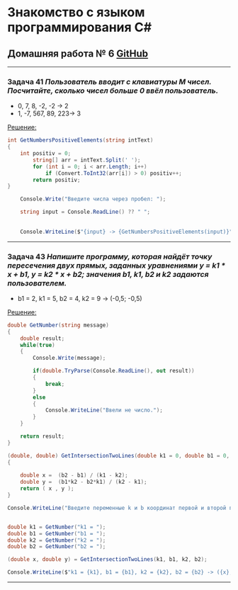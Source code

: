 # Знакомство с языком программирования С#
## Домашняя работа № 6 [GitHub](https://github.com/Kazitsyn/GB_familiarity_with_programming_languages/tree/main/Home_work_6)
***
### **Задача 41** *Пользователь вводит с клавиатуры M чисел. Посчитайте, сколько чисел больше 0 ввёл пользователь.*


* 0, 7, 8, -2, -2 -> 2
* 1, -7, 567, 89, 223-> 3


[Решение:](https://github.com/Kazitsyn/GB_familiarity_with_programming_languages/tree/main/Home_work_6/HW6Q1)
```c#
int GetNumbersPositiveElements(string intText)
{
    int positiv = 0;
        string[] arr = intText.Split(' ');
        for (int i = 0; i < arr.Length; i++)
            if (Convert.ToInt32(arr[i]) > 0) positiv++;
        return positiv;
}

    Console.Write("Введите числа через пробел: ");

    string input = Console.ReadLine() ?? " ";
    
    
    Console.WriteLine($"{input} -> {GetNumbersPositiveElements(input)}");

```
***
### **Задача 43** *Напишите программу, которая найдёт точку пересечения двух прямых, заданных уравнениями y = k1 * x + b1, y = k2 * x + b2; значения b1, k1, b2 и k2 задаются пользователем.*

* b1 = 2, k1 = 5, b2 = 4, k2 = 9 -> (-0,5; -0,5)


 

[Решение:](https://github.com/Kazitsyn/GB_familiarity_with_programming_languages/tree/main/Home_work_6/HW6Q2)
```c#
double GetNumber(string message)
{
    double result;
    while(true)
    {
        Console.Write(message);

        if(double.TryParse(Console.ReadLine(), out result))
        {
            break;
        }
        else
        {
            Console.WriteLine("Ввели не число.");
        }
    }

    return result;
}

(double, double) GetIntersectionTwoLines(double k1 = 0, double b1 = 0, double k2 = 0, double b2 = 0)
{
      
    double x =  (b2 - b1) / (k1 - k2);
    double y =  (b1*k2 - b2*k1) / (k2 - k1);
    return ( x , y );
}

Console.WriteLine("Введите переменные k и b координат первой и второй прямой (y = k * x + b)");


double k1 = GetNumber("k1 = ");
double b1 = GetNumber("b1 = ");
double k2 = GetNumber("k2 = ");
double b2 = GetNumber("b2 = ");

(double x, double y) = GetIntersectionTwoLines(k1, b1, k2, b2);

Console.WriteLine($"k1 = {k1}, b1 = {b1}, k2 = {k2}, b2 = {b2} -> ({x}; {y})");
```
***
